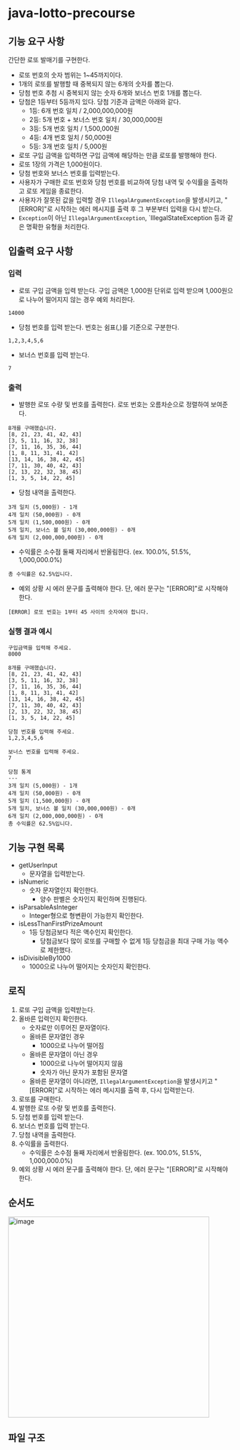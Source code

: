 # java-lotto-precourse
## 기능 요구 사항

간단한 로또 발매기를 구현한다.

- 로또 번호의 숫자 범위는 1~45까지이다.
- 1개의 로또를 발행할 때 중복되지 않는 6개의 숫자를 뽑는다.
- 당첨 번호 추첨 시 중복되지 않는 숫자 6개와 보너스 번호 1개를 뽑는다.
- 당첨은 1등부터 5등까지 있다. 당첨 기준과 금액은 아래와 같다.
    - 1등: 6개 번호 일치 / 2,000,000,000원
    - 2등: 5개 번호 + 보너스 번호 일치 / 30,000,000원
    - 3등: 5개 번호 일치 / 1,500,000원
    - 4등: 4개 번호 일치 / 50,000원
    - 5등: 3개 번호 일치 / 5,000원
- 로또 구입 금액을 입력하면 구입 금액에 해당하는 만큼 로또를 발행해야 한다.
- 로또 1장의 가격은 1,000원이다.
- 당첨 번호와 보너스 번호를 입력받는다.
- 사용자가 구매한 로또 번호와 당첨 번호를 비교하여 당첨 내역 및 수익률을 출력하고 로또 게임을 종료한다.
- 사용자가 잘못된 값을 입력할 경우 `IllegalArgumentException`을 발생시키고, "[ERROR]"로 시작하는 에러 메시지를 출력 후 그 부분부터 입력을 다시 받는다.
- `Exception`이 아닌 `IllegalArgumentException`, `IllegalStateException 등과 같은 명확한 유형을 처리한다.


## 입출력 요구 사항

### 입력

- 로또 구입 금액을 입력 받는다. 구입 금액은 1,000원 단위로 입력 받으며 1,000원으로 나누어 떨어지지 않는 경우 예외 처리한다.
````
14000
````
- 당첨 번호를 입력 받는다. 번호는 쉼표(,)를 기준으로 구분한다.
````
1,2,3,4,5,6
````
- 보너스 번호를 입력 받는다.
````
7
````

### 출력

- 발행한 로또 수량 및 번호를 출력한다. 로또 번호는 오름차순으로 정렬하여 보여준다.

````
8개를 구매했습니다.
[8, 21, 23, 41, 42, 43] 
[3, 5, 11, 16, 32, 38] 
[7, 11, 16, 35, 36, 44] 
[1, 8, 11, 31, 41, 42] 
[13, 14, 16, 38, 42, 45] 
[7, 11, 30, 40, 42, 43] 
[2, 13, 22, 32, 38, 45] 
[1, 3, 5, 14, 22, 45]
````

- 당첨 내역을 출력한다.
````
3개 일치 (5,000원) - 1개
4개 일치 (50,000원) - 0개
5개 일치 (1,500,000원) - 0개
5개 일치, 보너스 볼 일치 (30,000,000원) - 0개
6개 일치 (2,000,000,000원) - 0개
````
- 수익률은 소수점 둘째 자리에서 반올림한다. (ex. 100.0%, 51.5%, 1,000,000.0%)
````
총 수익률은 62.5%입니다.
````
- 예외 상황 시 에러 문구를 출력해야 한다. 단, 에러 문구는 "[ERROR]"로 시작해야 한다.
````
[ERROR] 로또 번호는 1부터 45 사이의 숫자여야 합니다.
````

### 실행 결과 예시

````
구입금액을 입력해 주세요.
8000

8개를 구매했습니다.
[8, 21, 23, 41, 42, 43] 
[3, 5, 11, 16, 32, 38] 
[7, 11, 16, 35, 36, 44] 
[1, 8, 11, 31, 41, 42] 
[13, 14, 16, 38, 42, 45] 
[7, 11, 30, 40, 42, 43] 
[2, 13, 22, 32, 38, 45] 
[1, 3, 5, 14, 22, 45]

당첨 번호를 입력해 주세요.
1,2,3,4,5,6

보너스 번호를 입력해 주세요.
7

당첨 통계
---
3개 일치 (5,000원) - 1개
4개 일치 (50,000원) - 0개
5개 일치 (1,500,000원) - 0개
5개 일치, 보너스 볼 일치 (30,000,000원) - 0개
6개 일치 (2,000,000,000원) - 0개
총 수익률은 62.5%입니다.
````

## 기능 구현 목록
- getUserInput 
  - 문자열을 입력받는다. 
- isNumeric 
  - 숫자 문자열인지 확인한다.
    - 양수 판별은 숫자인지 확인하며 진행된다.
- isParsableAsInteger
  - Integer형으로 형변환이 가능한지 확인한다.
- isLessThanFirstPrizeAmount
  - 1등 당첨금보다 적은 액수인지 확인한다.
    - 당첨금보다 많이 로또를 구매할 수 없게 1등 당첨금을 최대 구매 가능 액수로 제한했다.
- isDivisibleBy1000 
  - 1000으로 나누어 떨어지는 숫자인지 확인한다.

## 로직

1. 로또 구입 금액을 입력받는다.
2. 올바른 입력인지 확인한다.
    - 숫자로만 이루어진 문자열이다.
    - 올바른 문자열인 경우
        - 1000으로 나누어 떨어짐
    - 올바른 문자열이 아닌 경우
        - 1000으로 나누어 떨어지지 않음
        - 숫자가 아닌 문자가 포함된 문자열
    - 올바른 문자열이 아니라면, `IllegalArgumentException`을 발생시키고 "[ERROR]"로 시작하는 에러 메시지를 출력 후, 다시 입력받는다.
3. 로또를 구매한다.
4. 발행한 로또 수량 및 번호를 출력한다.
5. 당첨 번호를 입력 받는다.
6. 보너스 번호를 입력 받는다.
7. 당첨 내역을 출력한다.
8. 수익률을 출력한다.
    - 수익률은 소수점 둘째 자리에서 반올림한다. (ex. 100.0%, 51.5%, 1,000,000.0%)
9. 예외 상황 시 에러 문구를 출력해야 한다. 단, 에러 문구는 "[ERROR]"로 시작해야 한다.

## 순서도

<img width = "450" alt = "image" src="./flowchart/flowchart(total).jpg">

## 파일 구조

````
````